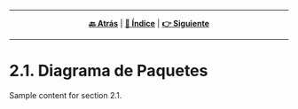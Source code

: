 <hr>
<div align="center">
 
[**🔙 Atrás**](../2.md) | [**📜 Índice**](../../README.md) | [**👉 Siguiente**](../2.2/2.2.md)

</div>
<hr>

# 2.1. Diagrama de Paquetes

Sample content for section 2.1.
